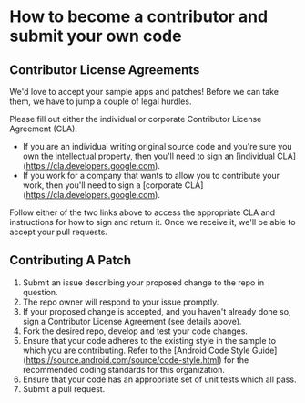 # How to become a contributor and submit your own code

## Contributor License Agreements

We'd love to accept your sample apps and patches! Before we can take them, we have to jump a couple
of legal hurdles.

Please fill out either the individual or corporate Contributor License Agreement (CLA).

* If you are an individual writing original source code and you're sure you own the intellectual
  property, then you'll need to sign an [individual CLA]
  (https://cla.developers.google.com).
* If you work for a company that wants to allow you to contribute your work, then you'll need to
  sign a [corporate CLA]
  (https://cla.developers.google.com).

Follow either of the two links above to access the appropriate CLA and instructions for how to sign
and return it. Once we receive it, we'll be able to accept your pull requests.

## Contributing A Patch

1. Submit an issue describing your proposed change to the repo in question.
1. The repo owner will respond to your issue promptly.
1. If your proposed change is accepted, and you haven't already done so, sign a Contributor License
   Agreement (see details above).
1. Fork the desired repo, develop and test your code changes.
1. Ensure that your code adheres to the existing style in the sample to which you are contributing.
   Refer to the
   [Android Code Style Guide]
   (https://source.android.com/source/code-style.html) for the recommended coding standards for this
   organization.
1. Ensure that your code has an appropriate set of unit tests which all pass.
1. Submit a pull request.
